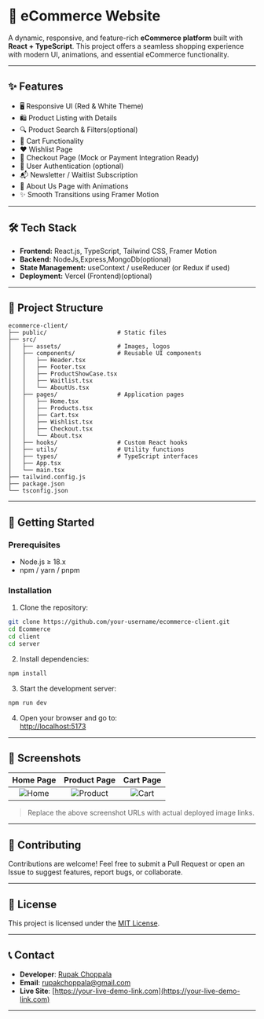 # 🛒 eCommerce Website

A dynamic, responsive, and feature-rich **eCommerce platform** built with **React + TypeScript**. This project offers a seamless shopping experience with modern UI, animations, and essential eCommerce functionality.

---

## ✨ Features

- 🖥️ Responsive UI (Red & White Theme)
- 🛍️ Product Listing with Details
- 🔍 Product Search & Filters(optional)
- 🛒 Cart Functionality
- ❤️ Wishlist Page
- 🧾 Checkout Page (Mock or Payment Integration Ready)
- 👤 User Authentication (optional)
- 📬 Newsletter / Waitlist Subscription
- 🎯 About Us Page with Animations
- ✨ Smooth Transitions using Framer Motion

---

## 🛠 Tech Stack

- **Frontend:** React.js, TypeScript, Tailwind CSS, Framer Motion
- **Backend:** NodeJs,Express,MongoDb(optional)
- **State Management:** useContext / useReducer (or Redux if used)
- **Deployment:** Vercel (Frontend)(optional)

---

## 📂 Project Structure

```plaintext
ecommerce-client/
├── public/                    # Static files
├── src/
│   ├── assets/                # Images, logos
│   ├── components/            # Reusable UI components
│   │   ├── Header.tsx
│   │   ├── Footer.tsx
│   │   ├── ProductShowCase.tsx
│   │   ├── Waitlist.tsx
│   │   └── AboutUs.tsx
│   ├── pages/                 # Application pages
│   │   ├── Home.tsx
│   │   ├── Products.tsx
│   │   ├── Cart.tsx
│   │   ├── Wishlist.tsx
│   │   ├── Checkout.tsx
│   │   └── About.tsx
│   ├── hooks/                 # Custom React hooks
│   ├── utils/                 # Utility functions
│   ├── types/                 # TypeScript interfaces
│   ├── App.tsx
│   └── main.tsx
├── tailwind.config.js
├── package.json
└── tsconfig.json
```

---

## 🚀 Getting Started

### Prerequisites

- Node.js ≥ 18.x
- npm / yarn / pnpm

### Installation

1. Clone the repository:

```bash
git clone https://github.com/your-username/ecommerce-client.git
cd Ecommerce
cd client
cd server
```

2. Install dependencies:

```bash
npm install
```

3. Start the development server:

```bash
npm run dev
```

4. Open your browser and go to:  
   [http://localhost:5173](http://localhost:5173)

---

## 📸 Screenshots

| Home Page | Product Page | Cart Page |
|:---------:|:------------:|:---------:|
| ![Home](https://your-image-url.com/home.png) | ![Product](https://your-image-url.com/product.png) | ![Cart](https://your-image-url.com/cart.png) |

> Replace the above screenshot URLs with actual deployed image links.

---

## 🙌 Contributing

Contributions are welcome! Feel free to submit a Pull Request or open an Issue to suggest features, report bugs, or collaborate.

---

## 📜 License

This project is licensed under the [MIT License](LICENSE).

---

## 📞 Contact

- **Developer**: [Rupak Choppala](https://www.linkedin.com/in/rupak-choppala-689659253)
- **Email**: [rupakchoppala@gmail.com](mailto:rupakchoppala@gmail.com)
- **Live Site**: [https://your-live-demo-link.com](https://your-live-demo-link.com)

---
